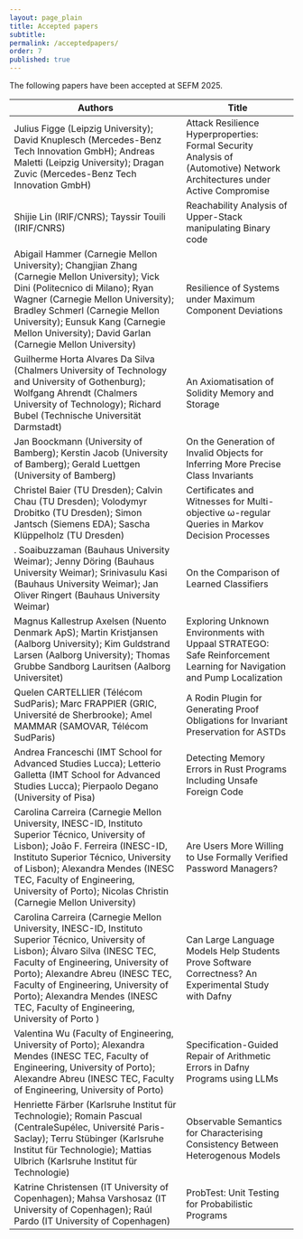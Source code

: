 ```yaml
---
layout: page_plain
title: Accepted papers
subtitle:
permalink: /acceptedpapers/
order: 7
published: true
---
```


<style>
td > img { max-width: 48px } td:last-child { min-width: max-content }
</style>

The following papers have been accepted at SEFM 2025.

| Authors | Title |
| ------- | ----- |
| Julius Figge (Leipzig University); David Knuplesch (Mercedes-Benz Tech Innovation GmbH); Andreas Maletti (Leipzig University); Dragan Zuvic (Mercedes-Benz Tech Innovation GmbH) | Attack Resilience Hyperproperties: Formal Security Analysis of (Automotive) Network Architectures under Active Compromise |
| Shijie Lin (IRIF/CNRS); Tayssir Touili (IRIF/CNRS) | Reachability Analysis of Upper-Stack manipulating Binary code |
| Abigail Hammer (Carnegie Mellon University); Changjian Zhang (Carnegie Mellon University); Vick Dini (Politecnico di Milano); Ryan Wagner (Carnegie Mellon University); Bradley Schmerl (Carnegie Mellon University); Eunsuk Kang (Carnegie Mellon University); David Garlan (Carnegie Mellon University) | Resilience of Systems under Maximum Component Deviations |
| Guilherme Horta Alvares Da Silva (Chalmers University of Technology and University of Gothenburg); Wolfgang Ahrendt (Chalmers University of Technology); Richard Bubel (Technische Universität Darmstadt) | An Axiomatisation of Solidity Memory and Storage |
| Jan Boockmann (University of Bamberg); Kerstin Jacob (University of Bamberg); Gerald Luettgen (University of Bamberg) | On the Generation of Invalid Objects for Inferring More Precise Class Invariants |
| Christel Baier (TU Dresden); Calvin Chau (TU Dresden); Volodymyr Drobitko (TU Dresden); Simon Jantsch (Siemens EDA); Sascha Klüppelholz (TU Dresden) | Certificates and Witnesses for Multi-objective ω-regular Queries in Markov Decision Processes |
| . Soaibuzzaman (Bauhaus University Weimar); Jenny Döring (Bauhaus University Weimar); Srinivasulu Kasi (Bauhaus University Weimar); Jan Oliver Ringert (Bauhaus University Weimar) | On the Comparison of Learned Classifiers |
| Magnus Kallestrup Axelsen (Nuento Denmark ApS); Martin Kristjansen (Aalborg University); Kim Guldstrand Larsen (Aalborg University); Thomas Grubbe Sandborg Lauritsen (Aalborg Universitet) | Exploring Unknown Environments with Uppaal STRATEGO: Safe Reinforcement Learning for Navigation and Pump Localization |
| Quelen CARTELLIER (Télécom SudParis); Marc FRAPPIER (GRIC, Université de Sherbrooke); Amel MAMMAR (SAMOVAR, Télécom SudParis) | A Rodin Plugin for Generating Proof Obligations for Invariant Preservation for ASTDs |
| Andrea Franceschi (IMT School for Advanced Studies Lucca); Letterio Galletta (IMT School for Advanced Studies Lucca); Pierpaolo Degano (University of Pisa) | Detecting Memory Errors in Rust Programs Including Unsafe Foreign Code |
| Carolina Carreira (Carnegie Mellon University, INESC-ID, Instituto Superior Técnico, University of Lisbon); João F. Ferreira (INESC-ID, Instituto Superior Técnico, University of Lisbon); Alexandra Mendes (INESC TEC, Faculty of Engineering, University of Porto); Nicolas Christin (Carnegie Mellon University) | Are Users More Willing to Use Formally Verified Password Managers? |
| Carolina Carreira (Carnegie Mellon University, INESC-ID, Instituto Superior Técnico, University of Lisbon); Álvaro Silva (INESC TEC, Faculty of Engineering, University of Porto); Alexandre Abreu (INESC TEC, Faculty of Engineering, University of Porto); Alexandra Mendes (INESC TEC, Faculty of Engineering, University of Porto	) | Can Large Language Models Help Students Prove Software Correctness? An Experimental Study with Dafny |
| Valentina Wu (Faculty of Engineering, University of Porto); Alexandra Mendes (INESC TEC, Faculty of Engineering, University of Porto); Alexandre Abreu (INESC TEC, Faculty of Engineering, University of Porto) | Specification-Guided Repair of Arithmetic Errors in Dafny Programs using LLMs |
| Henriette Färber (Karlsruhe Institut für Technologie); Romain Pascual (CentraleSupélec, Université Paris-Saclay); Terru Stübinger (Karlsruhe Institut für Technologie); Mattias Ulbrich (Karlsruhe Institut für Technologie) | Observable Semantics for Characterising Consistency Between Heterogenous Models |
| Katrine Christensen (IT University of Copenhagen); Mahsa Varshosaz (IT University of Copenhagen); Raúl Pardo (IT University of Copenhagen) | ProbTest: Unit Testing for Probabilistic Programs |


